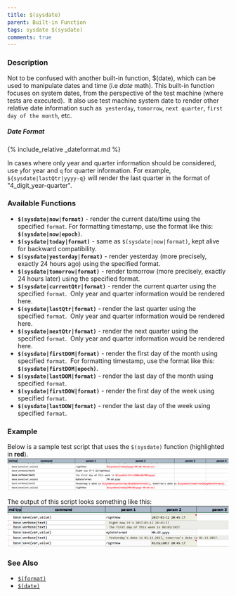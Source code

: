 ```yaml
---
title: $(sysdate)
parent: Built-in Function
tags: sysdate $(sysdate)
comments: true
---
```



### Description
Not to be confused with another built-in function, $(date), which can be used to manipulate dates and time 
(i.e _date_ math).  This built-in function focuses on system dates, from the perspective of the test machine 
(where tests are executed).  It also use test machine system date to render other relative date information such as 
`yesterday`, `tomorrow`, `next quarter`, `first day of the month`, etc.  

##### Date Format
{% include_relative _dateformat.md %}

In cases where only year and quarter information should be considered, use `y`for year and `q` for quarter information. 
For example, `${sysdate|lastQtr|yyyy-q}` will render the last quarter in the format of "4_digit_year-quarter".


### Available Functions
- **`$(sysdate|now|format)`** \- render the current date/time using the specified `format`. For formatting timestamp,
  use the format like this: **`$(sysdate|now|epoch)`**.
- **`$(sysdate|today|format)`** \- same as `$(sysdate|now|format)`, kept alive for backward compatibility.
- **`$(sysdate|yesterday|format)`** \- render yesterday (more precisely, exactly 24 hours ago) using the specified 
  format.
- **`$(sysdate|tomorrow|format)`** \- render tomorrow (more precisely, exactly 24 hours later) using the specified 
  format.  
- **`$(sysdate|currentQtr|format)`** \- render the current quarter using the specified `format`.  Only year and quarter 
  information would be rendered here.
- **`$(sysdate|lastQtr|format)`** \- render the last quarter using the specified `format`.  Only year and quarter 
  information would be rendered here.
- **`$(sysdate|nextQtr|format)`** \- render the next quarter using the specified `format`.  Only year and quarter 
  information would be rendered here.  
- **`$(sysdate|firstDOM|format)`** \- render the first day of the month using specified `format`.  For formatting
  timestamp, use the format like this: **`$(sysdate|firstDOM|epoch)`**.
- **`$(sysdate|lastDOM|format)`** \- render the last day of the month using specified `format`.  
- **`$(sysdate|firstDOW|format)`** \- render the first day of the week using specified `format`. 
- **`$(sysdate|lastDOW|format)`** \- render the last day of the week using specified `format`. 


### Example
Below is a sample test script that uses the `$(sysdate)` function (highlighted in **red**).<br/>
![script](image/$(sysdate)_01.png)

The output of this script looks something like this:<br/>
![output](image/$(sysdate)_02.png)


### See Also
- [`$(format)`]($(format)) 
- [`$(date)`]($(date))
